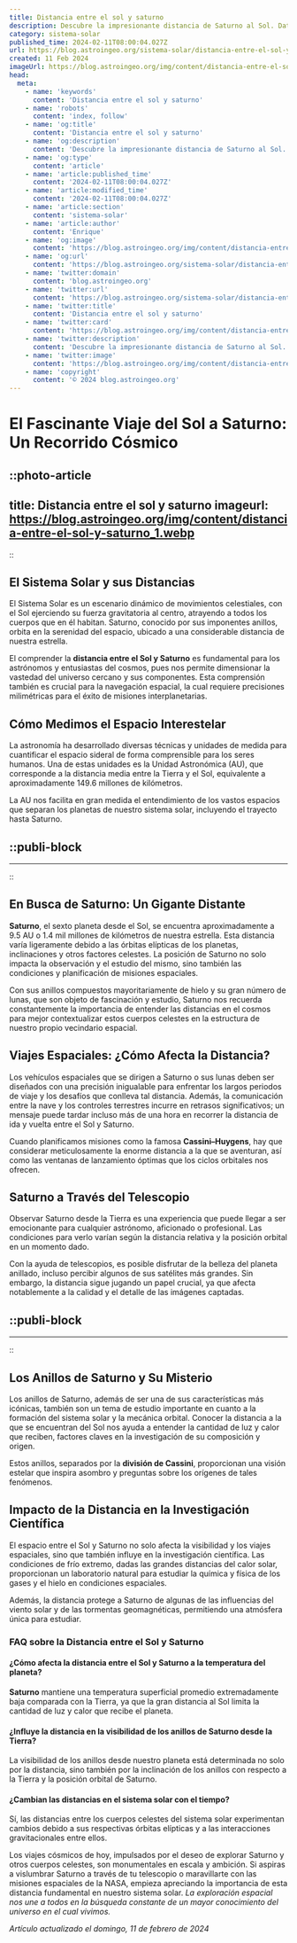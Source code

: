 ```yaml
---
title: Distancia entre el sol y saturno
description: Descubre la impresionante distancia de Saturno al Sol. Datos astronómicos precisos y curiosidades fascinantes del sexto planeta.
category: sistema-solar
published_time: 2024-02-11T08:00:04.027Z
url: https://blog.astroingeo.org/sistema-solar/distancia-entre-el-sol-y-saturno
created: 11 Feb 2024
imageUrl: https://blog.astroingeo.org/img/content/distancia-entre-el-sol-y-saturno_1.webp
head:
  meta:
    - name: 'keywords'
      content: 'Distancia entre el sol y saturno'
    - name: 'robots'
      content: 'index, follow'
    - name: 'og:title'
      content: 'Distancia entre el sol y saturno'
    - name: 'og:description'
      content: 'Descubre la impresionante distancia de Saturno al Sol. Datos astronómicos precisos y curiosidades fascinantes del sexto planeta.'
    - name: 'og:type'
      content: 'article'
    - name: 'article:published_time'
      content: '2024-02-11T08:00:04.027Z'
    - name: 'article:modified_time'
      content: '2024-02-11T08:00:04.027Z'
    - name: 'article:section'
      content: 'sistema-solar'
    - name: 'article:author'
      content: 'Enrique'
    - name: 'og:image'
      content: 'https://blog.astroingeo.org/img/content/distancia-entre-el-sol-y-saturno_1.webp'
    - name: 'og:url'
      content: 'https://blog.astroingeo.org/sistema-solar/distancia-entre-el-sol-y-saturno'
    - name: 'twitter:domain'
      content: 'blog.astroingeo.org'
    - name: 'twitter:url'
      content: 'https://blog.astroingeo.org/sistema-solar/distancia-entre-el-sol-y-saturno'
    - name: 'twitter:title'
      content: 'Distancia entre el sol y saturno'
    - name: 'twitter:card'
      content: 'https://blog.astroingeo.org/img/content/distancia-entre-el-sol-y-saturno_1.webp'
    - name: 'twitter:description'
      content: 'Descubre la impresionante distancia de Saturno al Sol. Datos astronómicos precisos y curiosidades fascinantes del sexto planeta.'
    - name: 'twitter:image'
      content: 'https://blog.astroingeo.org/img/content/distancia-entre-el-sol-y-saturno_1.webp'
    - name: 'copyright'
      content: '© 2024 blog.astroingeo.org'
---
```

# El Fascinante Viaje del Sol a Saturno: Un Recorrido Cósmico


::photo-article
---
title: Distancia entre el sol y saturno
imageurl: https://blog.astroingeo.org/img/content/distancia-entre-el-sol-y-saturno_1.webp
---
::



## El Sistema Solar y sus Distancias

El Sistema Solar es un escenario dinámico de movimientos celestiales, con el Sol ejerciendo su fuerza gravitatoria al centro, atrayendo a todos los cuerpos que en él habitan. Saturno, conocido por sus imponentes anillos, orbita en la serenidad del espacio, ubicado a una considerable distancia de nuestra estrella.

El comprender la **distancia entre el Sol y Saturno** es fundamental para los astrónomos y entusiastas del cosmos, pues nos permite dimensionar la vastedad del universo cercano y sus componentes. Esta comprensión también es crucial para la navegación espacial, la cual requiere precisiones milimétricas para el éxito de misiones interplanetarias.

## Cómo Medimos el Espacio Interestelar

La astronomía ha desarrollado diversas técnicas y unidades de medida para cuantificar el espacio sideral de forma comprensible para los seres humanos. Una de estas unidades es la Unidad Astronómica (AU), que corresponde a la distancia media entre la Tierra y el Sol, equivalente a aproximadamente 149.6 millones de kilómetros.

La AU nos facilita en gran medida el entendimiento de los vastos espacios que separan los planetas de nuestro sistema solar, incluyendo el trayecto hasta Saturno.


  ::publi-block
  ---
  ---
  ::
  
  

## En Busca de Saturno: Un Gigante Distante

**Saturno**, el sexto planeta desde el Sol, se encuentra aproximadamente a 9.5 AU o 1.4 mil millones de kilómetros de nuestra estrella. Esta distancia varía ligeramente debido a las órbitas elípticas de los planetas, inclinaciones y otros factores celestes. La posición de Saturno no solo impacta la observación y el estudio del mismo, sino también las condiciones y planificación de misiones espaciales.

Con sus anillos compuestos mayoritariamente de hielo y su gran número de lunas, que son objeto de fascinación y estudio, Saturno nos recuerda constantemente la importancia de entender las distancias en el cosmos para mejor contextualizar estos cuerpos celestes en la estructura de nuestro propio vecindario espacial.

## Viajes Espaciales: ¿Cómo Afecta la Distancia?

Los vehículos espaciales que se dirigen a Saturno o sus lunas deben ser diseñados con una precisión inigualable para enfrentar los largos periodos de viaje y los desafíos que conlleva tal distancia. Además, la comunicación entre la nave y los controles terrestres incurre en retrasos significativos; un mensaje puede tardar incluso más de una hora en recorrer la distancia de ida y vuelta entre el Sol y Saturno.

Cuando planificamos misiones como la famosa **Cassini–Huygens**, hay que considerar meticulosamente la enorme distancia a la que se aventuran, así como las ventanas de lanzamiento óptimas que los ciclos orbitales nos ofrecen.

## Saturno a Través del Telescopio

Observar Saturno desde la Tierra es una experiencia que puede llegar a ser emocionante para cualquier astrónomo, aficionado o profesional. Las condiciones para verlo varían según la distancia relativa y la posición orbital en un momento dado. 

Con la ayuda de telescopios, es posible disfrutar de la belleza del planeta anillado, incluso percibir algunos de sus satélites más grandes. Sin embargo, la distancia sigue jugando un papel crucial, ya que afecta notablemente a la calidad y el detalle de las imágenes captadas.


  ::publi-block
  ---
  ---
  ::
  
  

## Los Anillos de Saturno y Su Misterio

Los anillos de Saturno, además de ser una de sus características más icónicas, también son un tema de estudio importante en cuanto a la formación del sistema solar y la mecánica orbital. Conocer la distancia a la que se encuentran del Sol nos ayuda a entender la cantidad de luz y calor que reciben, factores claves en la investigación de su composición y origen.

Estos anillos, separados por la **división de Cassini**, proporcionan una visión estelar que inspira asombro y preguntas sobre los orígenes de tales fenómenos.

## Impacto de la Distancia en la Investigación Científica

El espacio entre el Sol y Saturno no solo afecta la visibilidad y los viajes espaciales, sino que también influye en la investigación científica. Las condiciones de frío extremo, dadas las grandes distancias del calor solar, proporcionan un laboratorio natural para estudiar la química y física de los gases y el hielo en condiciones espaciales.

Además, la distancia protege a Saturno de algunas de las influencias del viento solar y de las tormentas geomagnéticas, permitiendo una atmósfera única para estudiar.

### FAQ sobre la Distancia entre el Sol y Saturno

#### ¿Cómo afecta la distancia entre el Sol y Saturno a la temperatura del planeta?
**Saturno** mantiene una temperatura superficial promedio extremadamente baja comparada con la Tierra, ya que la gran distancia al Sol limita la cantidad de luz y calor que recibe el planeta.

#### ¿Influye la distancia en la visibilidad de los anillos de Saturno desde la Tierra?
La visibilidad de los anillos desde nuestro planeta está determinada no solo por la distancia, sino también por la inclinación de los anillos con respecto a la Tierra y la posición orbital de Saturno.

#### ¿Cambian las distancias en el sistema solar con el tiempo?
Sí, las distancias entre los cuerpos celestes del sistema solar experimentan cambios debido a sus respectivas órbitas elípticas y a las interacciones gravitacionales entre ellos.

Los viajes cósmicos de hoy, impulsados por el deseo de explorar Saturno y otros cuerpos celestes, son monumentales en escala y ambición. Si aspiras a vislumbrar Saturno a través de tu telescopio o maravillarte con las misiones espaciales de la NASA, empieza apreciando la importancia de esta distancia fundamental en nuestro sistema solar. *La exploración espacial nos une a todos en la búsqueda constante de un mayor conocimiento del universo en el cual vivimos.*

_Artículo actualizado el domingo, 11 de febrero de 2024_